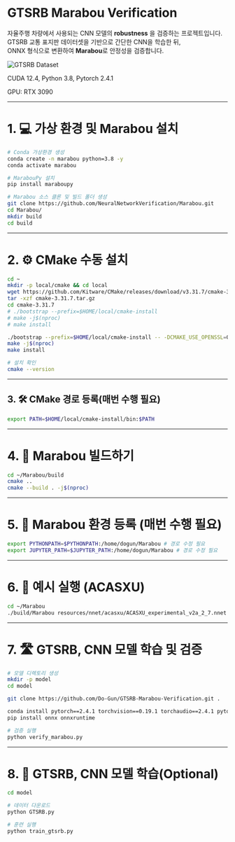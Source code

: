 #  GTSRB Marabou Verification

자율주행 차량에서 사용되는 CNN 모델의 **robustness** 을 검증하는 프로젝트입니다.  
GTSRB 교통 표지판 데이터셋을 기반으로 간단한 CNN을 학습한 뒤,  
ONNX 형식으로 변환하여 **Marabou**로 안정성을 검증합니다.

![GTSRB Dataset](https://production-media.paperswithcode.com/datasets/GTSRB-0000000633-9ce3c5f6_Dki5Rsf.jpg)

CUDA 12.4,
Python 3.8,
Pytorch 2.4.1

GPU: RTX 3090

---

# 1. 💻 가상 환경 및 Marabou 설치

```bash
# Conda 가상환경 생성
conda create -n marabou python=3.8 -y
conda activate marabou

# MarabouPy 설치
pip install maraboupy

# Marabou 소스 클론 및 빌드 폴더 생성
git clone https://github.com/NeuralNetworkVerification/Marabou.git
cd Marabou/
mkdir build
cd build
```

---
# 2. ⚙️ CMake 수동 설치 

```bash
cd ~
mkdir -p local/cmake && cd local
wget https://github.com/Kitware/CMake/releases/download/v3.31.7/cmake-3.31.7.tar.gz
tar -xzf cmake-3.31.7.tar.gz
cd cmake-3.31.7
# ./bootstrap --prefix=$HOME/local/cmake-install
# make -j$(nproc)
# make install

./bootstrap --prefix=$HOME/local/cmake-install -- -DCMAKE_USE_OPENSSL=OFF
make -j$(nproc)
make install

# 설치 확인
cmake --version
```

---
## 3. 🛠 CMake 경로 등록(매번 수행 필요)
```bash
export PATH=$HOME/local/cmake-install/bin:$PATH
```

---
# 4. 🧱 Marabou 빌드하기
```bash
cd ~/Marabou/build
cmake ..
cmake --build . -j$(nproc)
```

---
# 5. 🔧 Marabou 환경 등록 (매번 수행 필요)
```bash
export PYTHONPATH=$PYTHONPATH:/home/dogun/Marabou # 경로 수정 필요
export JUPYTER_PATH=$JUPYTER_PATH:/home/dogun/Marabou # 경로 수정 필요
```

---
# 6. 🔬 예시 실행 (ACASXU)
```bash
cd ~/Marabou
./build/Marabou resources/nnet/acasxu/ACASXU_experimental_v2a_2_7.nnet resources/properties/acas_property_3.txt
```

---
# 7. 🛣️  GTSRB, CNN 모델 학습 및 검증
```bash
# 모델 디렉토리 생성
mkdir -p model
cd model

git clone https://github.com/Do-Gun/GTSRB-Marabou-Verification.git .

conda install pytorch==2.4.1 torchvision==0.19.1 torchaudio==2.4.1 pytorch-cuda=12.4 -c pytorch -c nvidia
pip install onnx onnxruntime

# 검증 실행
python verify_marabou.py
```
---

# 8. 🧪 GTSRB, CNN 모델 학습(Optional)
```bash
cd model

# 데이터 다운로드
python GTSRB.py

# 훈련 실행
python train_gtsrb.py
```



